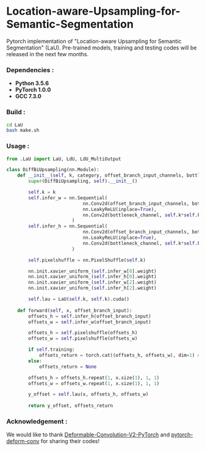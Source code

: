 # Location-aware-Upsampling-for-Semantic-Segmentation
Pytorch implementation of "Location-aware Upsampling for Semantic Segmentation" (LaU). Pre-trained models, training and testing codes will be released in the next few months.

### Dependencies :
* **Python 3.5.6**
* **PyTorch 1.0.0**
* **GCC 7.3.0**

### Build :
```bash
cd LaU
bash make.sh
```

### Usage :
```python
from .LaU import LaU, LdU, LdU_MultiOutput

class DiffBiUpsampling(nn.Module):
    def __init__(self, k, category, offset_branch_input_channels, bottleneck_channel, batch_size, input_height, input_width, **kwargs):
        super(DiffBiUpsampling, self).__init__()

        self.k = k
        self.infer_w = nn.Sequential(
                            nn.Conv2d(offset_branch_input_channels, bottleneck_channel, 1, padding=0, bias=False, **kwargs),
                            nn.LeakyReLU(inplace=True),
                            nn.Conv2d(bottleneck_channel, self.k*self.k, 3, padding=1, bias=False, **kwargs)
                        )
        self.infer_h = nn.Sequential(
                            nn.Conv2d(offset_branch_input_channels, bottleneck_channel, 1, padding=0, bias=False, **kwargs),
                            nn.LeakyReLU(inplace=True),
                            nn.Conv2d(bottleneck_channel, self.k*self.k, 3, padding=1, bias=False, **kwargs)
                        )

        self.pixelshuffle = nn.PixelShuffle(self.k)

        nn.init.xavier_uniform_(self.infer_w[0].weight)
        nn.init.xavier_uniform_(self.infer_h[0].weight)
        nn.init.xavier_uniform_(self.infer_w[2].weight)
        nn.init.xavier_uniform_(self.infer_h[2].weight)

        self.lau = LaU(self.k, self.k).cuda()
    
    def forward(self, x, offset_branch_input):
        offsets_h = self.infer_h(offset_branch_input)
        offsets_w = self.infer_w(offset_branch_input)

        offsets_h = self.pixelshuffle(offsets_h)
        offsets_w = self.pixelshuffle(offsets_w)

        if self.training:
            offsets_return = torch.cat((offsets_h, offsets_w), dim=1) # (b, 2c, H, W)
        else:
            offsets_return = None

        offsets_h = offsets_h.repeat(1, x.size(1), 1, 1)
        offsets_w = offsets_w.repeat(1, x.size(1), 1, 1)

        y_offset = self.lau(x, offsets_h, offsets_w)
        
        return y_offset, offsets_return
```

### Acknowledgement :

We would like to thank [Deformable-Convolution-V2-PyTorch](https://github.com/chengdazhi/Deformable-Convolution-V2-PyTorch) and [pytorch-deform-conv](https://github.com/oeway/pytorch-deform-conv) for sharing their codes!
